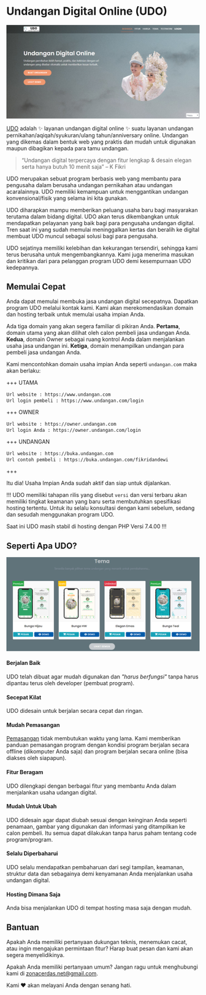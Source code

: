  # Undangan Digital Online (UDO)

![](https://github.com/PT-Zona-Cerdas-Grup/udo/blob/main/static/beranda/udo-tampilan-beranda.png)

[UDO](https://udo.zonacerdas.net/) adalah :sparkles: layanan undangan digital online :sparkles: suatu layanan undangan pernikahan/aqiqah/syukuran/ulang tahun/anniversary online. Undangan yang dikemas dalam bentuk web yang praktis dan mudah untuk digunakan maupun dibagikan kepada para tamu undangan.

> “Undangan digital terpercaya dengan fitur lengkap & desain elegan serta hanya butuh 10 menit saja” – K Fikri

UDO merupakan sebuat program berbasis web yang membantu para pengusaha dalam berusaha undangan pernikahan atau undangan acaralainnya. UDO memiliki kemampuan untuk menggantikan undangan konvensional/fisik yang selama ini kita gunakan.

UDO diharapkan mampu memberikan peluang usaha baru bagi masyarakan terutama dalam bidang digital. UDO akan terus dikembangkan untuk mendapatkan pelayanan yang baik bagi para pengusaha undangan digital. Tren saat ini yang sudah memulai meninggalkan kertas dan beralih ke digital membuat UDO muncul sebagai solusi bagi para pengusaha.

UDO sejatinya memiliki kelebihan dan kekurangan tersendiri, sehingga kami terus berusaha untuk mengembangkannya. Kami juga menerima masukan dan kritikan dari para pelanggan program UDO demi kesempurnaan UDO kedepannya.

## Memulai Cepat

Anda dapat memulai membuka jasa undangan digital secepatnya. Dapatkan program UDO melalui kontak kami. Kami akan merekomendasikan domain dan hosting terbaik untuk memulai usaha impian Anda.

Ada tiga domain yang akan segera familiar di pikiran Anda. **Pertama**, domain utama yang akan dilihat oleh calon pembeli jasa undangan Anda. **Kedua**, domain Owner sebagai ruang kontrol Anda dalam menjalankan usaha jasa undangan ini. **Ketiga**, domain menampilkan undangan para pembeli jasa undangan Anda.

Kami mencontohkan domain usaha impian Anda seperti `undangan.com` maka akan berlaku:

+++ UTAMA
```
Url website : https://www.undangan.com
Url login pembeli : https://www.undangan.com/login
```
+++ OWNER
```
Url website : https://owner.undangan.com
Url login Anda : https://owner.undangan.com/login
```
+++ UNDANGAN
```
Url website : https://buka.undangan.com
Url contoh pembeli : https://buka.undangan.com/fikridandewi
```
+++

Itu dia! Usaha Impian Anda sudah aktif dan siap untuk dijalankan.

!!!
UDO memiliki tahapan rilis yang disebut `versi` dan versi terbaru akan memiliki tingkat keamanan yang baru serta membutuhkan spesifikasi hosting tertentu. Untuk itu selalu konsultasi dengan kami sebelum, sedang dan sesudah menggunakan program UDO.

Saat ini UDO masih stabil di hosting dengan PHP Versi 7.4.00
!!!



## Seperti Apa UDO?

![](https://github.com/PT-Zona-Cerdas-Grup/udo/blob/main/static/beranda/udo-tampilan-beranda-tema.png)

#### Berjalan Baik

UDO telah dibuat agar mudah digunakan dan _"harus berfungsi"_ tanpa harus dipantau terus oleh developer (pembuat program).

#### Secepat Kilat

UDO didesain untuk berjalan secara cepat dan ringan.

#### Mudah Pemasangan

[Pemasangan](https://docs-udo.zonacerdas.net/v-3-2/panduan/mulai) tidak membutukan waktu yang lama. Kami memberikan panduan pemasangan program dengan kondisi program berjalan secara offline (dikomputer Anda saja) dan program berjalan secara online (bisa diakses oleh siapapun).

#### Fitur Beragam

UDO dilengkapi dengan berbagai fitur yang membantu Anda dalam menjalankan usaha udangan digital.

#### Mudah Untuk Ubah

UDO didesain agar dapat diubah sesuai dengan keinginan Anda seperti penamaan, gambar yang digunakan dan informasi yang ditampilkan ke calon pembeli. Itu semua dapat dilakukan tanpa harus paham tentang code program/program.

#### Selalu Diperbaharui

UDO selalu mendapatkan pembaharuan dari segi tampilan, keamanan, struktur data dan sebagainya demi kenyamanan Anda menjalankan usaha undangan digital.

#### Hosting Dimana Saja

Anda bisa menjalankan UDO di tempat hosting masa saja dengan mudah.



## Bantuan

Apakah Anda memiliki pertanyaan dukungan teknis, menemukan cacat, atau ingin mengajukan permintaan fitur? Harap buat pesan dan kami akan segera menyelidikinya.

Apakah Anda memiliki pertanyaan umum? Jangan ragu untuk menghubungi kami di zonacerdas.net@gmail.com.

Kami :heart: akan melayani Anda dengan senang hati.
